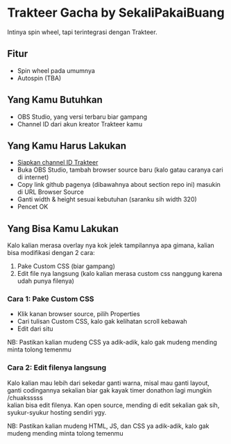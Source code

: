 # Trakteer Gacha by SekaliPakaiBuang
Intinya spin wheel, tapi terintegrasi dengan Trakteer.
## Fitur
- Spin wheel pada umumnya
- Autospin (TBA)
## Yang Kamu Butuhkan
- OBS Studio, yang versi terbaru biar gampang
- Channel ID dari akun kreator Trakteer kamu
## Yang Kamu Harus Lakukan
- [Siapkan channel ID Trakteer](https://trakteer.id/manage/webhook/websocket)
- Buka OBS Studio, tambah browser source baru (kalo gatau caranya cari di internet)
- Copy link github pagenya (dibawahnya about section repo ini) masukin di URL Browser Source
- Ganti width & height sesuai kebutuhan (saranku sih width 320)
- Pencet OK
## Yang Bisa Kamu Lakukan
Kalo kalian merasa overlay nya kok jelek tampilannya apa gimana, kalian bisa modifikasi dengan 2 cara:
1. Pake Custom CSS (biar gampang)
2. Edit file nya langsung (kalo kalian merasa custom css nanggung karena udah punya filenya)
### Cara 1: Pake Custom CSS
- Klik kanan browser source, pilih Properties
- Cari tulisan Custom CSS, kalo gak kelihatan scroll kebawah
- Edit dari situ

NB: Pastikan kalian mudeng CSS ya adik-adik, kalo gak mudeng mending minta tolong temenmu
### Cara 2: Edit filenya langsung
Kalo kalian mau lebih dari sekedar ganti warna, misal mau ganti layout,\
ganti codingannya sekalian biar gak kayak timer donathon lagi mungkin /chuaksssss\
kalian bisa edit filenya.
Kan open source, mending di edit sekalian gak sih, syukur-syukur hosting sendiri ygy.

NB: Pastikan kalian mudeng HTML, JS, dan CSS ya adik-adik, kalo gak mudeng mending minta tolong temenmu

